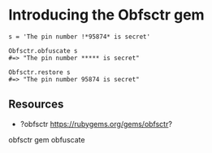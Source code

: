 # Introducing the Obfsctr gem


    s = 'The pin number !*95874* is secret'

    Obfsctr.obfuscate s
    #=> "The pin number ***** is secret" 

    Obfsctr.restore s
    #=> "The pin number 95874 is secret"

## Resources 

* ?obfsctr https://rubygems.org/gems/obfsctr?

obfsctr gem obfuscate
